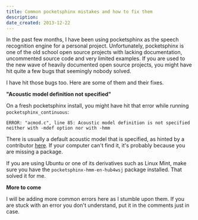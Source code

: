 ```yaml
---
title: Common pocketsphinx mistakes and how to fix them
description: 
date_created: 2013-12-22
---
```


In the past few months, I have been using pocketsphinx as the speech recognition engine for a personal project. Unfortunately, pocketsphinx is one of the old school open source projects with lacking documentation, uncommented source code and very limited examples. If you are used to the new wave of heavily documented open source projects, you might have hit quite a few bugs that seemingly nobody solved.

I have hit those bugs too. Here are some of them and their fixes.

**"Acoustic model definition not specified"**

On a fresh pocketsphinx install, you might have hit that error while running `pocketsphinx_continuous`:

```
ERROR: "acmod.c", line 85: Acoustic model definition is not specified neither with -mdef option nor with -hmm
```

There is usually a default acoustic model that is specified, as hinted by a contributor [here](https://sourceforge.net/p/cmusphinx/discussion/help/thread/980263ec/). If your computer can't find it, it's probably because you are missing a package.

If you are using Ubuntu or one of its derivatives such as Linux Mint, make sure you have the `pocketsphinx-hmm-en-hub4wsj` package installed. That solved it for me.

**More to come**

I will be adding more common errors here as I stumble upon them. If you are stuck with an error you don't understand, put it in the comments just in case.

